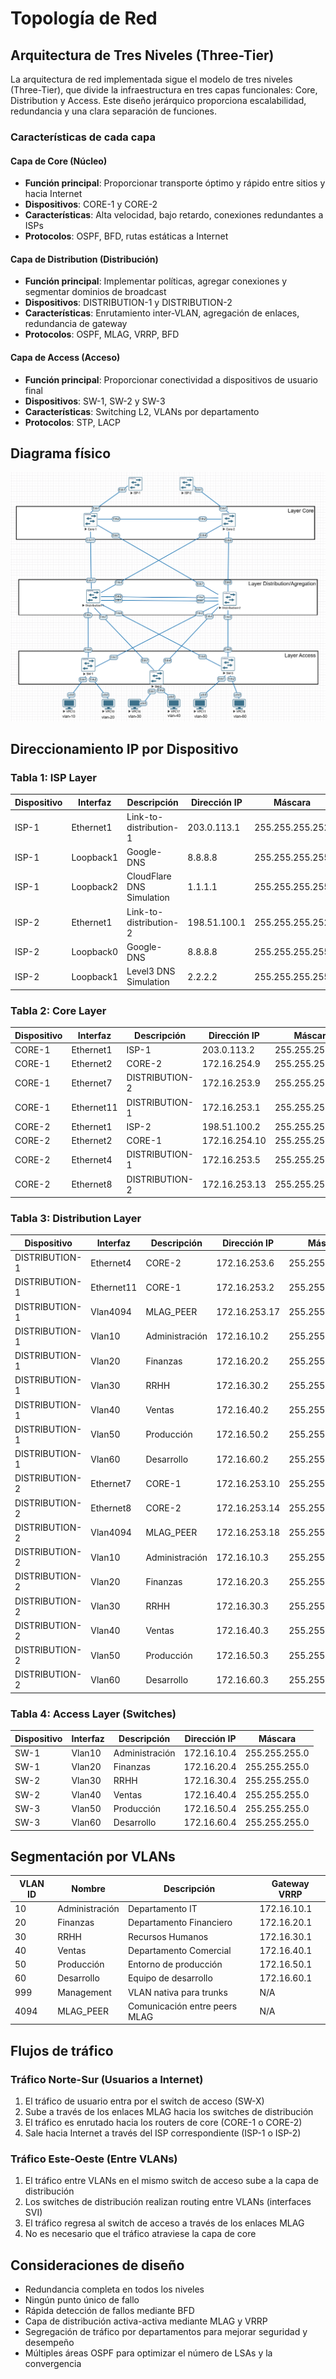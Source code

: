 # Topología de Red

## Arquitectura de Tres Niveles (Three-Tier)

La arquitectura de red implementada sigue el modelo de tres niveles (Three-Tier), que divide la infraestructura en tres capas funcionales: Core, Distribution y Access. Este diseño jerárquico proporciona escalabilidad, redundancia y una clara separación de funciones.

### Características de cada capa

#### Capa de Core (Núcleo)
- **Función principal**: Proporcionar transporte óptimo y rápido entre sitios y hacia Internet
- **Dispositivos**: CORE-1 y CORE-2
- **Características**: Alta velocidad, bajo retardo, conexiones redundantes a ISPs
- **Protocolos**: OSPF, BFD, rutas estáticas a Internet

#### Capa de Distribution (Distribución)
- **Función principal**: Implementar políticas, agregar conexiones y segmentar dominios de broadcast
- **Dispositivos**: DISTRIBUTION-1 y DISTRIBUTION-2
- **Características**: Enrutamiento inter-VLAN, agregación de enlaces, redundancia de gateway
- **Protocolos**: OSPF, MLAG, VRRP, BFD

#### Capa de Access (Acceso)
- **Función principal**: Proporcionar conectividad a dispositivos de usuario final
- **Dispositivos**: SW-1, SW-2 y SW-3
- **Características**: Switching L2, VLANs por departamento
- **Protocolos**: STP, LACP

## Diagrama físico

![Network Topology Diagram](https://github.com/Andherson333333/Networking/blob/main/Veos-arista-3-layer-network-enterprise/imagenes/Arista-veos-1.png)

## Direccionamiento IP por Dispositivo

### Tabla 1: ISP Layer

| Dispositivo | Interfaz | Descripción | Dirección IP | Máscara |
|-------------|----------|-------------|--------------|---------|
| ISP-1 | Ethernet1 | Link-to-distribution-1 | 203.0.113.1 | 255.255.255.252 |
| ISP-1 | Loopback1 | Google-DNS | 8.8.8.8 | 255.255.255.255 |
| ISP-1 | Loopback2 | CloudFlare DNS Simulation | 1.1.1.1 | 255.255.255.255 |
| ISP-2 | Ethernet1 | Link-to-distribution-2 | 198.51.100.1 | 255.255.255.252 |
| ISP-2 | Loopback0 | Google-DNS | 8.8.8.8 | 255.255.255.255 |
| ISP-2 | Loopback1 | Level3 DNS Simulation | 2.2.2.2 | 255.255.255.255 |

### Tabla 2: Core Layer

| Dispositivo | Interfaz | Descripción | Dirección IP | Máscara |
|-------------|----------|-------------|--------------|---------|
| CORE-1 | Ethernet1 | ISP-1 | 203.0.113.2 | 255.255.255.252 |
| CORE-1 | Ethernet2 | CORE-2 | 172.16.254.9 | 255.255.255.252 |
| CORE-1 | Ethernet7 | DISTRIBUTION-2 | 172.16.253.9 | 255.255.255.252 |
| CORE-1 | Ethernet11 | DISTRIBUTION-1 | 172.16.253.1 | 255.255.255.252 |
| CORE-2 | Ethernet1 | ISP-2 | 198.51.100.2 | 255.255.255.252 |
| CORE-2 | Ethernet2 | CORE-1 | 172.16.254.10 | 255.255.255.252 |
| CORE-2 | Ethernet4 | DISTRIBUTION-1 | 172.16.253.5 | 255.255.255.252 |
| CORE-2 | Ethernet8 | DISTRIBUTION-2 | 172.16.253.13 | 255.255.255.252 |

### Tabla 3: Distribution Layer

| Dispositivo | Interfaz | Descripción | Dirección IP | Máscara | VRRP |
|-------------|----------|-------------|--------------|---------|------|
| DISTRIBUTION-1 | Ethernet4 | CORE-2 | 172.16.253.6 | 255.255.255.252 | - |
| DISTRIBUTION-1 | Ethernet11 | CORE-1 | 172.16.253.2 | 255.255.255.252 | - |
| DISTRIBUTION-1 | Vlan4094 | MLAG_PEER | 172.16.253.17 | 255.255.255.252 | - |
| DISTRIBUTION-1 | Vlan10 | Administración | 172.16.10.2 | 255.255.255.0 | 172.16.10.1 (Pri 110) |
| DISTRIBUTION-1 | Vlan20 | Finanzas | 172.16.20.2 | 255.255.255.0 | 172.16.20.1 (Pri 110) |
| DISTRIBUTION-1 | Vlan30 | RRHH | 172.16.30.2 | 255.255.255.0 | 172.16.30.1 (Pri 110) |
| DISTRIBUTION-1 | Vlan40 | Ventas | 172.16.40.2 | 255.255.255.0 | 172.16.40.1 (Pri 110) |
| DISTRIBUTION-1 | Vlan50 | Producción | 172.16.50.2 | 255.255.255.0 | 172.16.50.1 (Pri 110) |
| DISTRIBUTION-1 | Vlan60 | Desarrollo | 172.16.60.2 | 255.255.255.0 | 172.16.60.1 (Pri 110) |
| DISTRIBUTION-2 | Ethernet7 | CORE-1 | 172.16.253.10 | 255.255.255.252 | - |
| DISTRIBUTION-2 | Ethernet8 | CORE-2 | 172.16.253.14 | 255.255.255.252 | - |
| DISTRIBUTION-2 | Vlan4094 | MLAG_PEER | 172.16.253.18 | 255.255.255.252 | - |
| DISTRIBUTION-2 | Vlan10 | Administración | 172.16.10.3 | 255.255.255.0 | 172.16.10.1 (Pri 90) |
| DISTRIBUTION-2 | Vlan20 | Finanzas | 172.16.20.3 | 255.255.255.0 | 172.16.20.1 (Pri 90) |
| DISTRIBUTION-2 | Vlan30 | RRHH | 172.16.30.3 | 255.255.255.0 | 172.16.30.1 (Pri 90) |
| DISTRIBUTION-2 | Vlan40 | Ventas | 172.16.40.3 | 255.255.255.0 | 172.16.40.1 (Pri 90) |
| DISTRIBUTION-2 | Vlan50 | Producción | 172.16.50.3 | 255.255.255.0 | 172.16.50.1 (Pri 90) |
| DISTRIBUTION-2 | Vlan60 | Desarrollo | 172.16.60.3 | 255.255.255.0 | 172.16.60.1 (Pri 90) |

### Tabla 4: Access Layer (Switches)

| Dispositivo | Interfaz | Descripción | Dirección IP | Máscara |
|-------------|----------|-------------|--------------|---------|
| SW-1 | Vlan10 | Administración | 172.16.10.4 | 255.255.255.0 |
| SW-1 | Vlan20 | Finanzas | 172.16.20.4 | 255.255.255.0 |
| SW-2 | Vlan30 | RRHH | 172.16.30.4 | 255.255.255.0 |
| SW-2 | Vlan40 | Ventas | 172.16.40.4 | 255.255.255.0 |
| SW-3 | Vlan50 | Producción | 172.16.50.4 | 255.255.255.0 |
| SW-3 | Vlan60 | Desarrollo | 172.16.60.4 | 255.255.255.0 |

## Segmentación por VLANs

| VLAN ID | Nombre | Descripción | Gateway VRRP |
|---------|--------|-------------|--------------|
| 10 | Administración | Departamento IT | 172.16.10.1 |
| 20 | Finanzas | Departamento Financiero | 172.16.20.1 |
| 30 | RRHH | Recursos Humanos | 172.16.30.1 |
| 40 | Ventas | Departamento Comercial | 172.16.40.1 |
| 50 | Producción | Entorno de producción | 172.16.50.1 |
| 60 | Desarrollo | Equipo de desarrollo | 172.16.60.1 |
| 999 | Management | VLAN nativa para trunks | N/A |
| 4094 | MLAG_PEER | Comunicación entre peers MLAG | N/A |

## Flujos de tráfico

### Tráfico Norte-Sur (Usuarios a Internet)
1. El tráfico de usuario entra por el switch de acceso (SW-X)
2. Sube a través de los enlaces MLAG hacia los switches de distribución
3. El tráfico es enrutado hacia los routers de core (CORE-1 o CORE-2)
4. Sale hacia Internet a través del ISP correspondiente (ISP-1 o ISP-2)

### Tráfico Este-Oeste (Entre VLANs)
1. El tráfico entre VLANs en el mismo switch de acceso sube a la capa de distribución
2. Los switches de distribución realizan routing entre VLANs (interfaces SVI)
3. El tráfico regresa al switch de acceso a través de los enlaces MLAG
4. No es necesario que el tráfico atraviese la capa de core

## Consideraciones de diseño

- Redundancia completa en todos los niveles
- Ningún punto único de fallo
- Rápida detección de fallos mediante BFD
- Capa de distribución activa-activa mediante MLAG y VRRP
- Segregación de tráfico por departamentos para mejorar seguridad y desempeño
- Múltiples áreas OSPF para optimizar el número de LSAs y la convergencia
